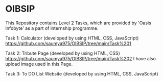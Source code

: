 # OIBSIP
This Repository contains Level 2 Tasks, which are provided by 'Oasis Infobyte' as a part of internship programme. 

Task 1: Calculator (developed by using HTML, CSS, JavaScript)  https://github.com/saumya975/OIBSIP/tree/main/Task%201

Task 2: Tribute Page (developed by using HTML, CSS)             https://github.com/saumya975/OIBSIP/tree/main/Task%202
I have also upload image used in this Page.

Task 3: To DO List Website (developed by using HTML, CSS, JavaScript) 

